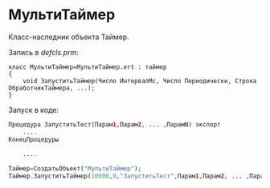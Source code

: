 # МультиТаймер 

Класс-наследник объекта Таймер.

Запись в *defcls.prm*:

```
класс МультиТаймер=МультиТаймер.ert : таймер 
{ 
	void ЗапуститьТаймер(Число ИнтервалМс, Число Периодически, Строка ОбработчикТаймера, ...);
}
```


Запуск в коде:

```php
Процедура ЗапуститьТест(Парам1,Парам2, ... ,ПарамN) экспорт
	....
КонецПроцедуры

	....
			
Таймер=СоздатьОбъект("МультиТаймер");
Таймер.ЗапуститьТаймер(10000,0,"ЗапуститьТест",Парам1,Парам2, ... ,ПарамN);
```
